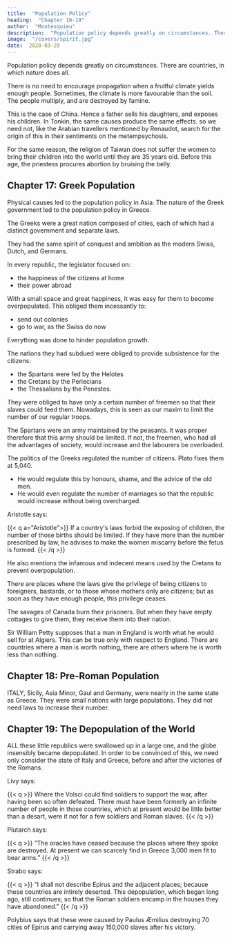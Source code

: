 ```yaml
---
title:  "Population Policy"
heading:  "Chapter 16-19"
author:  "Montesquieu"
description:  "Population policy depends greatly on circumstances. There are countries, in which nature does all"
image:  "/covers/spirit.jpg"
date:  2020-03-29
---
```



Population policy depends greatly on circumstances. There are countries, in which nature does all. 

There is no need to encourage propagation when a fruitful climate yields enough people. Sometimes, the climate is more favourable than the soil. The people multiply, and are destroyed by famine. 

This is the case of China. Hence a father sells his daughters, and exposes his children. In Tonkin, the same causes produce the same effects. so we need not, like the Arabian travellers mentioned by Renaudot, search for the origin of this in their sentiments on the metempsychosis.

For the same reason, the religion of Taiwan does not suffer the women to bring their children into the world until they are 35 years old. Before this age, the priestess procures abortion by bruising the belly.



## Chapter 17: Greek Population

Physical causes led to the population policy in Asia. The nature of the Greek government led to the population policy in Greece. 

The Greeks were a great nation composed of cities, each of which had a distinct government and separate laws. 

They had the same spirit of conquest and ambition as the modern Swiss, Dutch, and Germans.  

In every republic, the legislator focused on: 
- the happiness of the citizens at home
- their power abroad

With a small space and great happiness, it was easy for them to become overpopulated. This obliged them incessantly to: 
- send out colonies 
- go to war, as the Swiss do now

Everything was done to hinder population growth.

<!-- They had amongst them republics, whose constitution was very remarkable.  -->The nations they had subdued were obliged to provide subsistence for the citizens:
- the Spartans were fed by the Helotes
- the Cretans by the Periecians
- the Thessalians by the Penestes. 

They were obliged to have only a certain number of freemen so that their slaves could feed them. Nowadays, this is seen as our maxim to <!--  It is a received maxim in our days, that it is necessary to --> limit the number of our regular troops.

The Spartans were an army maintained by the peasants. It was proper therefore that this army should be limited. If not, the freemen, who had all the advantages of society, would increase and the labourers be overloaded.

The politics of the Greeks regulated the number of citizens. Plato fixes them at 5,040. 
- He would regulate this by honours, shame, and the advice of the old men.
- He would even regulate the number of marriages so that the republic would increase without being overcharged.

<!-- If the laws of ,  -->

Aristotle says:

{{< q a="Aristotle">}}
If a country's laws forbid the exposing of children, the number of those births should be limited. If they have more than the number prescribed by law, he advises to make the women miscarry before the fetus is formed.
{{< /q >}}

He also mentions the infamous and indecent means used by the Cretans to prevent overpopulation<!--  their having too great a number of children; a proceeding too indecent to repeat -->.

There are places where the laws give the privilege of being citizens to foreigners, bastards, or to those whose mothers only are citizens; but as soon as they have enough people, this privilege ceases. 

The savages of Canada burn their prisoners. But when they have empty cottages to give them, they receive them into their nation.

Sir William Petty supposes that a man in England is worth what he would sell for at Algiers. This can be true only with respect to England. There are countries where a man is worth nothing, there are others where he is worth less than nothing.


## Chapter 18:  Pre-Roman Population

ITALY, Sicily, Asia Minor, Gaul and Germany, were nearly in the same state as Greece. They were small nations with large populations. They did not need laws to increase their number.


## Chapter 19: The Depopulation of the World

ALL these little republics were swallowed up in a large one, and the globe insensibly became depopulated. In order to be convinced of this, we need only consider the state of Italy and Greece, before and after the victories of the Romans.

Livy says:

{{< q >}}
Where the Volsci could find soldiers to support the war, after having been so often defeated. There must have been formerly an infinite number of people in those countries, which at present would be little better than a desart, were it not for a few soldiers and Roman slaves.
{{< /q >}}

Plutarch says:

{{< q >}}
“The oracles have ceased because the places where they spoke are destroyed. At present we can scarcely find in Greece 3,000 men fit to bear arms.”
{{< /q >}}

Strabo says:

{{< q >}}
“I shall not describe Epirus and the adjacent places; because these countries are intirely deserted. This depopulation, which began long ago, still continues; so that the Roman soldiers encamp in the houses they have abandoned.”
{{< /q >}}


Polybius says that these were caused by Paulus Æmilius destroying 70 cities of Epirus and carrying away 150,000 slaves after his victory.
